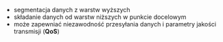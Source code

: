 
- segmentacja danych z warstw wyższych
- składanie danych od warstw niższych w punkcie docelowym
- może zapewniać niezawodność przesyłania danych i parametry jakości transmisji (**QoS**)